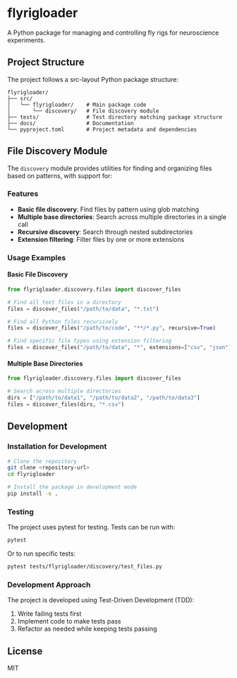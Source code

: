# flyrigloader

A Python package for managing and controlling fly rigs for neuroscience experiments.

## Project Structure

The project follows a src-layout Python package structure:

```
flyrigloader/
├── src/
│   └── flyrigloader/    # Main package code
│       └── discovery/   # File discovery module
├── tests/               # Test directory matching package structure
├── docs/                # Documentation
└── pyproject.toml       # Project metadata and dependencies
```

## File Discovery Module

The `discovery` module provides utilities for finding and organizing files based on patterns, with support for:

### Features

- **Basic file discovery**: Find files by pattern using glob matching
- **Multiple base directories**: Search across multiple directories in a single call
- **Recursive discovery**: Search through nested subdirectories
- **Extension filtering**: Filter files by one or more extensions

### Usage Examples

#### Basic File Discovery

```python
from flyrigloader.discovery.files import discover_files

# Find all text files in a directory
files = discover_files("/path/to/data", "*.txt")

# Find all Python files recursively
files = discover_files("/path/to/code", "**/*.py", recursive=True)

# Find specific file types using extension filtering
files = discover_files("/path/to/data", "*", extensions=["csv", "json"])
```

#### Multiple Base Directories

```python
from flyrigloader.discovery.files import discover_files

# Search across multiple directories
dirs = ["/path/to/data1", "/path/to/data2", "/path/to/data3"]
files = discover_files(dirs, "*.csv")
```

## Development

### Installation for Development

```bash
# Clone the repository
git clone <repository-url>
cd flyrigloader

# Install the package in development mode
pip install -e .
```

### Testing

The project uses pytest for testing. Tests can be run with:

```bash
pytest
```

Or to run specific tests:

```bash
pytest tests/flyrigloader/discovery/test_files.py
```

### Development Approach

The project is developed using Test-Driven Development (TDD):

1. Write failing tests first
2. Implement code to make tests pass
3. Refactor as needed while keeping tests passing

## License

MIT